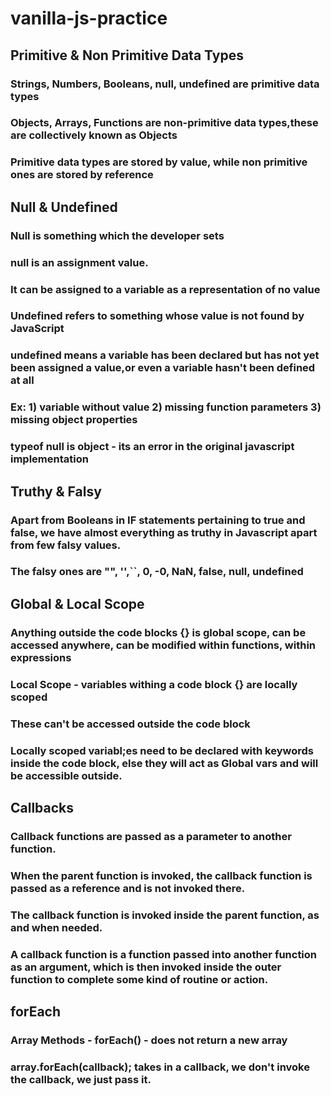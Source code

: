 # vanilla-js-practice

## Primitive & Non Primitive Data Types ##
### Strings, Numbers, Booleans, null, undefined are primitive data types ###
### Objects, Arrays, Functions are non-primitive data types,these are collectively known as Objects ###
### Primitive data types are stored by value, while non primitive ones are stored by reference ###

## Null & Undefined ##
### Null is something which the developer sets ###
### null is an assignment value. ###
### It can be assigned to a variable as a representation of no value ###
### Undefined refers to something whose value is not found by JavaScript ###
### undefined means a variable has been declared but has not yet been assigned a value,or even a variable hasn't been defined at all ###
### Ex: 1) variable without value 2) missing function parameters 3) missing object properties ###
### typeof null is object - its an error in the original javascript implementation ###

## Truthy & Falsy ##
### Apart from Booleans in IF statements pertaining to true and false, we have almost everything as truthy in Javascript apart from few falsy values. ###
### The falsy ones are "", '',``, 0, -0, NaN, false, null, undefined ###

## Global & Local Scope ##
### Anything outside the code blocks {} is global scope, can be accessed anywhere, can be modified within functions, within expressions ###
### Local Scope - variables withing a code block {} are locally scoped ###
### These can't be accessed outside the code block ###
### Locally scoped variabl;es need to be declared with keywords inside the code block, else they will act as Global vars and will be accessible outside. ###

## Callbacks ##
### Callback functions are passed as a parameter to another function. ###
### When the parent function is invoked, the callback function is passed as a reference and is not invoked there. ###
### The callback function is invoked inside the parent function, as and when needed. ###
### A callback function is a function passed into another function as an argument, which is then invoked inside the outer function to complete some kind of routine or action. ###

## forEach ##
### Array Methods - forEach() - does not return a new array ###
### array.forEach(callback); takes in a callback, we don't invoke the callback, we just pass it. ###

